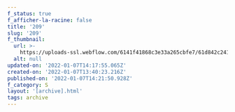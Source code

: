 ```yaml
---
f_status: true
f_afficher-la-racine: false
title: '209'
slug: '209'
f_thumbnail:
  url: >-
    https://uploads-ssl.webflow.com/6141f41868c3e33a265cbfe7/61d842c241a1b3116cfc048a_209.jpg
  alt: null
updated-on: '2022-01-07T14:17:55.065Z'
created-on: '2022-01-07T13:40:23.216Z'
published-on: '2022-01-07T14:21:50.928Z'
f_category: S
layout: '[archive].html'
tags: archive
---
```



